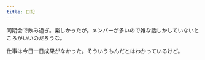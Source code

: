 ```yaml
---
title: 日記
---
```


同期会で飲み過ぎ。楽しかったが。メンバーが多いので雑な話しかしていないところがいいのだろうな。

仕事は今日一日成果がなかった。そういうもんだとはわかっているけど。